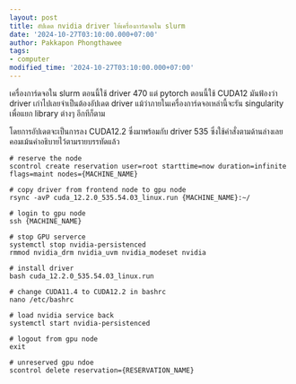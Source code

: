 ```yaml
---
layout: post
title: อัปเดต nvidia driver ให้เครื่องการ์ดจอใน slurm
date: '2024-10-27T03:10:00.000+07:00'
author: Pakkapon Phongthawee
tags:
- computer
modified_time: '2024-10-27T03:10:00.000+07:00'
---
```


เครื่องการ์ดจอใน slurm ตอนนี้ใช้ driver 470 แต่ pytorch ตอนนี้ใช้ CUDA12 มันฟ้องว่า driver เก่าไปเลยจำเป็นต้องอัปเดต driver แม้ว่าภายในเครื่องการ์ดจอเหล่านี้จะรัน singularity เพื่อแยก library ต่างๆ อีกทีก็ตาม 

โดยการอัปเดตจะเป็นการลง CUDA12.2 ซึ่งมาพร้อมกับ driver 535 ซึ่งใช้คำสั่งตามด้านล่างเลย คอมเม้นคำอธิบายไว้ตามรายบรรทัดแล้ว

```
# reserve the node
scontrol create reservation user=root starttime=now duration=infinite flags=maint nodes={MACHINE_NAME}

# copy driver from frontend node to gpu node
rsync -avP cuda_12.2.0_535.54.03_linux.run {MACHINE_NAME}:~/

# login to gpu node
ssh {MACHINE_NAME}

# stop GPU serverce
systemctl stop nvidia-persistenced
rmmod nvidia_drm nvidia_uvm nvidia_modeset nvidia

# install driver 
bash cuda_12.2.0_535.54.03_linux.run

# change CUDA11.4 to CUDA12.2 in bashrc
nano /etc/bashrc 

# load nvidia service back
systemctl start nvidia-persistenced

# logout from gpu node
exit 

# unreserved gpu ndoe
scontrol delete reservation={RESERVATION_NAME}
```